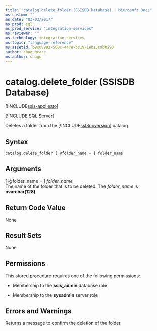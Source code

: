 ```yaml
---
title: "catalog.delete_folder (SSISDB Database) | Microsoft Docs"
ms.custom: ""
ms.date: "03/03/2017"
ms.prod: sql
ms.prod_service: "integration-services"
ms.reviewer: ""
ms.technology: integration-services
ms.topic: "language-reference"
ms.assetid: b9c08992-500c-447e-bc19-1eb13c9b0293
author: chugugrace
ms.author: chugu
---
```

# catalog.delete_folder (SSISDB Database)

[!INCLUDE[ssis-appliesto](../../includes/applies-to-version/sqlserver-ssis.md)]


[!INCLUDE [SQL Server](../../includes/applies-to-version/sqlserver.md)]

  Deletes a folder from the [!INCLUDE[ssISnoversion](../../includes/ssisnoversion-md.md)] catalog.  
  
## Syntax  
  
```sql  
catalog.delete_folder [ @folder_name = ] folder_name  
```  
  
## Arguments  
 [ @folder_name = ] *folder_name*  
 The name of the folder that is to be deleted. The *folder_name* is **nvarchar(128)**.  
  
## Return Code Value  
 None  
  
## Result Sets  
 None  
  
## Permissions  
 This stored procedure requires one of the following permissions:  
  
-   Membership to the **ssis_admin** database role  
  
-   Membership to the **sysadmin** server role  
  
## Errors and Warnings  
 Returns a message to confirm the deletion of the folder.  
  
  

